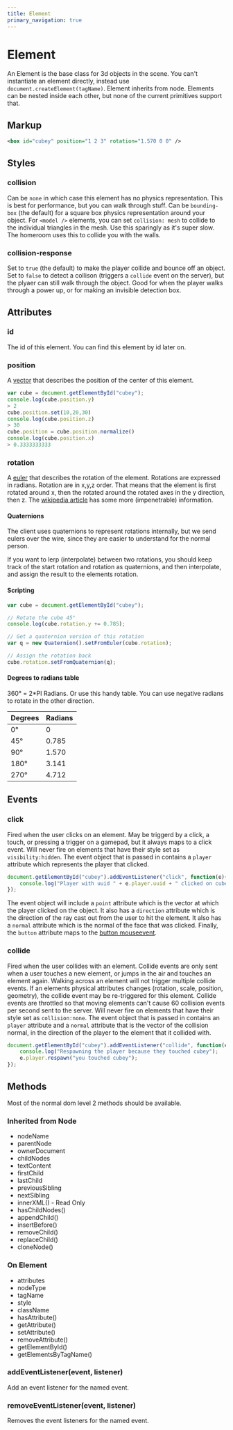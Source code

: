 ```yaml
---
title: Element
primary_navigation: true
---
```


# Element

An Element is the base class for 3d objects in the scene. You can't instantiate an element directly, instead use `document.createElement(tagName)`. Element inherits from node. Elements can be nested inside each other, but none of the current primitives support that.

## Markup

```xml
<box id="cubey" position="1 2 3" rotation="1.570 0 0" />
```

## Styles

### collision

Can be `none` in which case this element has no physics representation. This is best for performance, but you can walk through stuff. Can be `bounding-box` (the default) for a square box physics representation around your object. For `<model />` elements, you can set `collision: mesh` to collide to the individual triangles in the mesh. Use this sparingly as it's super slow. The homeroom uses this to collide you with the walls.

### collision-response

Set to `true` (the default) to make the player collide and bounce off an object. Set to `false` to detect a collison (triggers a `collide` event on the server), but the plyaer can still walk through the object. Good for when the player walks through a power up, or for making an invisible detection box.

## Attributes

### id

The id of this element. You can find this element by id later on.

### position

A [vector](/vector.html) that describes the position of the center of this element.

```javascript
var cube = document.getElementById("cubey");
console.log(cube.position.y) 
> 2
cube.position.set(10,20,30)
console.log(cube.position.z) 
> 30
cube.position = cube.position.normalize()
console.log(cube.position.x) 
> 0.3333333333
```

### rotation

A [euler](/euler.html) that describes the rotation of the element. Rotations are expressed in radians. Rotation are in x,y,z order. That means that the element is first rotated around x, then the rotated around the rotated axes in the y direction, then z. The [wikipedia article](http://en.wikipedia.org/wiki/Euler_angles) has some more (impenetrable) information.

#### Quaternions

The client uses quaternions to represent rotations internally, but we send eulers over the wire, since they are easier to understand for the normal person. 

If you want to lerp (interpolate) between two rotations, you should keep track of the start rotation and rotation as quaternions, and then interpolate, and assign the result to the elements rotation.

#### Scripting

```javascript
var cube = document.getElementById("cubey");

// Rotate the cube 45°
console.log(cube.rotation.y += 0.785);

// Get a quaternion version of this rotation
var q = new Quaternion().setFromEuler(cube.rotation);

// Assign the rotation back
cube.rotation.setFromQuaternion(q);
```

#### Degrees to radians table

360° = 2*PI Radians. Or use this handy table. You can use negative radians to rotate in the other direction.

 Degrees | Radians 
---------|---------
0° | 0
45° | 0.785
90° | 1.570
180° | 3.141
270° | 4.712

## Events

### click

Fired when the user clicks on an element. May be triggerd by a click, a touch, or pressing a trigger on a gamepad, but it always maps to a click event. Will never fire on elements that have their style set as `visibility:hidden`. The event object that is passed in contains a `player` attribute which represents the player that clicked.

```javascript
document.getElementById("cubey").addEventListener("click", function(e){
    console.log("Player with uuid " + e.player.uuid + " clicked on cubey");
});
```

The event object will include a `point` attribute which is the vector at which the player clicked on the object. It also has a `direction` attribute which is the direction of the ray cast out from the user to hit the element. It also has a `normal` attribute which is the normal of the face that was clicked. Finally, the `button` attribute maps to the [button mouseevent](https://developer.mozilla.org/en-US/docs/Web/API/MouseEvent/button).

### collide

Fired when the user collides with an element. Collide events are only sent when a user touches a new element, or jumps in the air and touches an element again. Walking across an element will not trigger multiple collide events. If an elements physical attributes changes (rotation, scale, position, geometry), the collide event may be re-triggered for this element. Collide events are throttled so that moving elements can't cause 60 collision events per second sent to the server. Will never fire on elements that have their style set as `collision:none`. The event object that is passed in contains an `player` attribute and a `normal` attribute that is the vector of the collision normal, in the direction of the player to the element that it collided with.

```javascript
document.getElementById("cubey").addEventListener("collide", function(e){
    console.log("Respawning the player because they touched cubey");
    e.player.respawn("you touched cubey");
});
```

## Methods

Most of the normal dom level 2 methods should be available.

### Inherited from Node

- nodeName
- parentNode
- ownerDocument
- childNodes
- textContent
- firstChild
- lastChild
- previousSibling
- nextSibling
- innerXML() - Read Only
- hasChildNodes()
- appendChild()
- insertBefore()
- removeChild()
- replaceChild()
- cloneNode()

### On Element
- attributes
- nodeType
- tagName
- style
- className
- hasAttribute()
- getAttribute()
- setAttribute()
- removeAttribute()
- getElementById()
- getElementsByTagName()

### addEventListener(event, listener)

Add an event listener for the named event.

### removeEventListener(event, listener)

Removes the event listeners for the named event.


